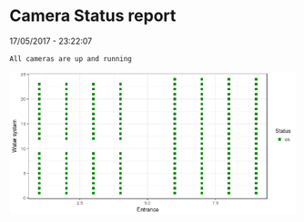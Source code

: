 Camera Status report
================
17/05/2017 - 23:22:07

    All cameras are up and running

![](camreport_files/figure-markdown_github/unnamed-chunk-2-1.png)
